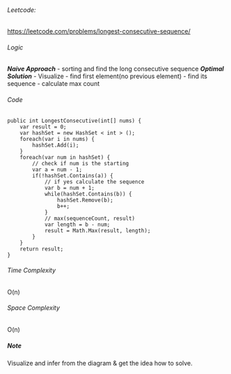 
###### Leetcode:
https://leetcode.com/problems/longest-consecutive-sequence/
###### Logic
***Naive Approach*** - sorting and find the long consecutive sequence
***Optimal Solution*** - Visualize - find first element(no previous element) - find its sequence - calculate max count


###### Code
```
public int LongestConsecutive(int[] nums) {
	var result = 0;
	var hashSet = new HashSet < int > ();
	foreach(var i in nums) {
		hashSet.Add(i);
	}
	foreach(var num in hashSet) {
		// check if num is the starting
		var a = num - 1;
		if(!hashSet.Contains(a)) {
			// if yes calculate the sequence
			var b = num + 1;
			while(hashSet.Contains(b)) {
				hashSet.Remove(b);
				b++;
			}
			// max(sequenceCount, result)
			var length = b - num;
			result = Math.Max(result, length);
		}
	}
	return result;
}
```

###### Time Complexity
O(n)
###### Space Complexity
O(n)

##### Note
Visualize and infer from the diagram & get the idea how to solve.

